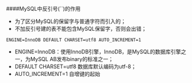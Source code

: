 ####MySQL中反引号(``)的作用
- 为了区分MySQL的保留字与普通字符而引入的；
- 不加反引号建的表不能包含MySQL保留字，否则会出错；

```
ENGINE=InnoDB DEFAULT CHARSET=utf8 AUTO_INCREMENT=1
```
- ENGINE=InnoDB：使用InnoDB引擎，InnoDB，是MySQL的数据库引擎之一，为MySQL AB发布binary的标准之一；
- DEFAULT CHARSET=utf8 数据库默认编码为utf-8；
- AUTO_INCREMENT=1 自增键的起始